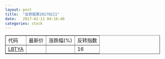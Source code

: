 ```yaml
---
layout: post
title:  "反转股票20170211"
date:   2017-02-11 04:16:40
categories: stock
---
```


<script type="text/javascript">
var stockList = []
stockList.push('gb_lbtya');
</script>

<table border="1">
 <tr>
 <td>代码</td>
  <td>最新价</td>
  <td>涨跌幅(%)</td>
 <td>反转指数</td>
</tr>
  <tr id="lbtya"><td><a href="http://stock.finance.sina.com.cn/usstock/quotes/LBTYA.html" target="_blank">LBTYA</a></td><td></td><td></td><td>16</td></tr>
</table>
